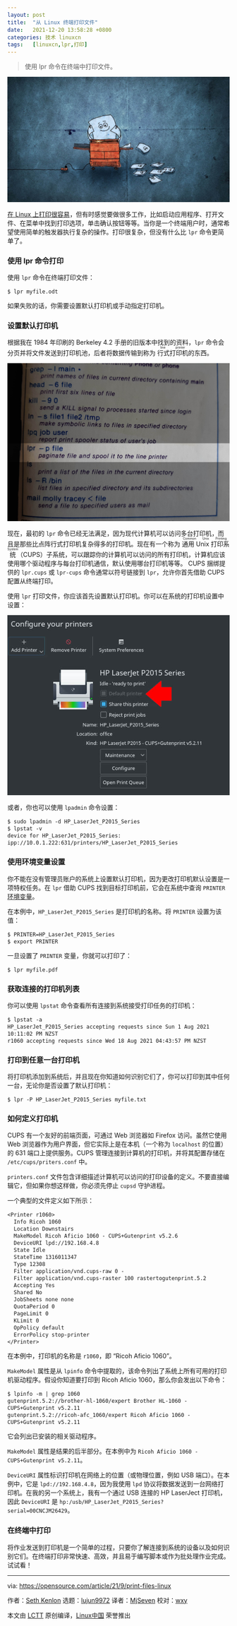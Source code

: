 ```yaml
---
layout: post
title:	"从 Linux 终端打印文件"
date:	2021-12-20 13:58:28 +0800 
categories:	技术 linuxcn 
tags:	[linuxcn,lpr,打印]
---
```




> 
> 使用 lpr 命令在终端中打印文件。
> 
> 
> 


![](/Asserts/Images/album/202112/20/135809an6s6bxyg7sjnwyq.jpg "Typewriter with hands")


[在 Linux 上打印很容易](https://opensource.com/article/21/8/setup-your-printer-linux)，但有时感觉要做很多工作，比如启动应用程序、打开文件、在菜单中找到打印选项，单击确认按钮等等。当你是一个终端用户时，通常希望使用简单的触发器执行复杂的操作。打印很复杂，但没有什么比 `lpr` 命令更简单了。


### 使用 lpr 命令打印


使用 `lpr` 命令在终端打印文件：



```
$ lpr myfile.odt

```

如果失败的话，你需要设置默认打印机或手动指定打印机。


### 设置默认打印机


根据我在 1984 年印刷的 Berkeley 4.2 手册的旧版本中找到的资料，`lpr` 命令会分页并将文件发送到打印机池，后者将数据传输到称为 <ruby> 行式打印机 <rt>  line printer </rt></ruby> 的东西。


![显示 LPR 命令信息的页面](/Asserts/Images/album/202112/20/135831cwuu53g81v7dh7dz.jpg)


现在，最初的 `lpr` 命令已经无法满足，因为现代计算机可以访问多台打印机，而且是那些比点阵行式打印机复杂得多的打印机。现在有一个称为<ruby> 通用 Unix 打印系统 <rt>  Common Unix Printing System </rt></ruby>（CUPS）子系统，可以跟踪你的计算机可以访问的所有打印机，计算机应该使用哪个驱动程序与每台打印机通信，默认使用哪台打印机等等。 CUPS 捆绑提供的 `lpr.cups` 或 `lpr-cups` 命令通常以符号链接到 `lpr`，允许你首先借助 CUPS 配置从终端打印。


使用 `lpr` 打印文件，你应该首先设置默认打印机。你可以在系统的打印机设置中设置：


![设置默认打印机对话框](/Asserts/Images/album/202112/20/135833oqbksdd60szckkhz.jpg)


或者，你也可以使用 `lpadmin` 命令设置：



```
$ sudo lpadmin -d HP_LaserJet_P2015_Series
$ lpstat -v
device for HP_LaserJet_P2015_Series: ipp://10.0.1.222:631/printers/HP_LaserJet_P2015_Series

```

### 使用环境变量设置


你不能在没有管理员账户的系统上设置默认打印机，因为更改打印机默认设置是一项特权任务。在 `lpr` 借助 CUPS 找到目标打印机前，它会在系统中查询 `PRINTER` [环境变量](https://opensource.com/article/19/8/what-are-environment-variables)。


在本例中，`HP_LaserJet_P2015_Series` 是打印机的名称。将 `PRINTER` 设置为该值：



```
$ PRINTER=HP_LaserJet_P2015_Series
$ export PRINTER

```

一旦设置了 `PRINTER` 变量，你就可以打印了：



```
$ lpr myfile.pdf

```

### 获取连接的打印机列表


你可以使用 `lpstat` 命令查看所有连接到系统接受打印任务的打印机：



```
$ lpstat -a
HP_LaserJet_P2015_Series accepting requests since Sun 1 Aug 2021 10:11:02 PM NZST
r1060 accepting requests since Wed 18 Aug 2021 04:43:57 PM NZST

```

### 打印到任意一台打印机


将打印机添加到系统后，并且现在你知道如何识别它们了，你可以打印到其中任何一台，无论你是否设置了默认打印机：



```
$ lpr -P HP_LaserJet_P2015_Series myfile.txt

```

### 如何定义打印机


CUPS 有一个友好的前端页面，可通过 Web 浏览器如 Firefox 访问。虽然它使用 Web 浏览器作为用户界面，但它实际上是在本机（一个称为 `localhost` 的位置）的 631 端口上提供服务。CUPS 管理连接到计算机的打印机，并将其配置存储在 `/etc/cups/priters.conf` 中。


`printers.conf` 文件包含详细描述计算机可以访问的打印设备的定义。不要直接编辑它，但如果你想这样做，你必须先停止 `cupsd` 守护进程。


一个典型的文件定义如下所示：



```
<Printer r1060>
  Info Ricoh 1060
  Location Downstairs
  MakeModel Ricoh Aficio 1060 - CUPS+Gutenprint v5.2.6
  DeviceURI lpd://192.168.4.8
  State Idle
  StateTime 1316011347
  Type 12308
  Filter application/vnd.cups-raw 0 -
  Filter application/vnd.cups-raster 100 rastertogutenprint.5.2
  Accepting Yes
  Shared No
  JobSheets none none
  QuotaPeriod 0
  PageLimit 0
  KLimit 0
  OpPolicy default
  ErrorPolicy stop-printer
</Printer>

```

在本例中，打印机的名称是 `r1060`，即 “Ricoh Aficio 1060”。


`MakeModel` 属性是从 `lpinfo` 命令中提取的，该命令列出了系统上所有可用的打印机驱动程序。假设你知道要打印到 Ricoh Aficio 1060，那么你会发出以下命令：



```
$ lpinfo -m | grep 1060
gutenprint.5.2://brother-hl-1060/expert Brother HL-1060 - CUPS+Gutenprint v5.2.11
gutenprint.5.2://ricoh-afc_1060/expert Ricoh Aficio 1060 - CUPS+Gutenprint v5.2.11

```

它会列出已安装的相关驱动程序。


`MakeModel` 属性是结果的后半部分。在本例中为 `Ricoh Aficio 1060 - CUPS+Gutenprint v5.2.11`。


`DeviceURI` 属性标识打印机在网络上的位置（或物理位置，例如 USB 端口）。在本例中，它是 `lpd://192.168.4.8`，因为我使用 `lpd` 协议将数据发送到一台网络打印机。在我的另一个系统上，我有一个通过 USB 连接的 HP LaserJect 打印机，因此 `DeviceURI` 是 `hp:/usb/HP_LaserJet_P2015_Series?serial=00CNCJM26429`。


### 在终端中打印


将作业发送到打印机是一个简单的过程，只要你了解连接到系统的设备以及如何识别它们。在终端打印非常快速、高效，并且易于编写脚本或作为批处理作业完成。试试看！




---


via: <https://opensource.com/article/21/9/print-files-linux>


作者：[Seth Kenlon](https://opensource.com/users/seth) 选题：[lujun9972](https://github.com/lujun9972) 译者：[MjSeven](https://github.com/MjSeven) 校对：[wxy](https://github.com/wxy)


本文由 [LCTT](https://github.com/LCTT/TranslateProject) 原创编译，[Linux中国](https://linux.cn/) 荣誉推出

